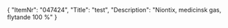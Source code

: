 {
  "ItemNr": "047424",
  "Title": "test",
  "Description": "Niontix, medicinsk gas, flytande 100 %"
}